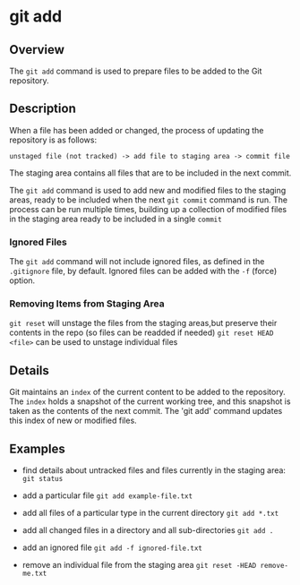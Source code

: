 # git add

## Overview

The `git add` command is used to prepare files to be added to the Git repository. 

## Description

When a file has been added or changed, the process of updating the repository is as follows:

`unstaged file (not tracked) -> add file to staging area -> commit file`

The staging area contains all files that are to be included in the next commit. 

The `git add` command is used to add new and modified files to the staging areas, ready to be included when the next `git commit` command is run.
The process can be run multiple times, building up a collection of modified files in the staging area ready to be included in a single `commit`

### Ignored Files
The `git add` command will not include ignored files, as defined in the `.gitignore` file, by default. 
Ignored files can be added with the `-f` (force) option.

### Removing Items from Staging Area

`git reset` will unstage the files from the staging areas,but preserve their contents in the repo (so files can be readded if needed)
`git reset HEAD <file>` can be used to unstage individual files

## Details

Git maintains an `index` of the current content to be added to the repository. 
The `index` holds a snapshot of the current working tree, and this snapshot is taken as the contents of the next commit. 
The 'git add' command updates this index of new or modified files. 

## Examples

- find details about untracked files and files currently in the staging area:
`git status`

- add a particular file
`git add example-file.txt`

- add all files of a particular type in the current directory
`git add *.txt`

- add all changed files in a directory and all sub-directories
`git add .`

- add an ignored file
`git add -f ignored-file.txt`

- remove an individual file from the staging area
`git reset -HEAD remove-me.txt`
